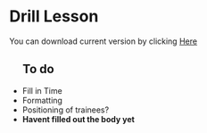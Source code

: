 <h1>Drill Lesson</h1>

<p>You can download current version by clicking <a href="https://github.com/ConnoisseurOfCookies/DrillLesson/blob/main/Training%20Event%20Plan.docx?raw=true" target="_blank">Here</a>

<ul>
    <h2>To do</h1>
    <li>Fill in Time</li>
    <li>Formatting</li>
    <li>Positioning of trainees?</li>
    <li><strong>Havent filled out the body yet</strong></li>
</ul>
